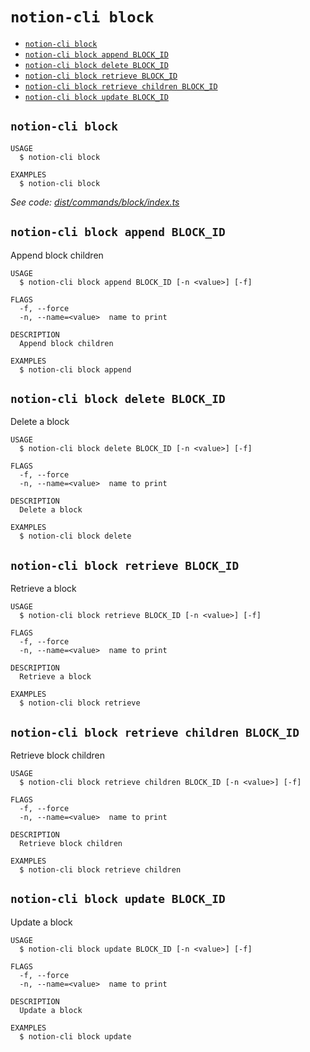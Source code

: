 `notion-cli block`
==================



* [`notion-cli block`](#notion-cli-block)
* [`notion-cli block append BLOCK_ID`](#notion-cli-block-append-block_id)
* [`notion-cli block delete BLOCK_ID`](#notion-cli-block-delete-block_id)
* [`notion-cli block retrieve BLOCK_ID`](#notion-cli-block-retrieve-block_id)
* [`notion-cli block retrieve children BLOCK_ID`](#notion-cli-block-retrieve-children-block_id)
* [`notion-cli block update BLOCK_ID`](#notion-cli-block-update-block_id)

## `notion-cli block`

```
USAGE
  $ notion-cli block

EXAMPLES
  $ notion-cli block
```

_See code: [dist/commands/block/index.ts](https://github.com/litencatt/notion-cli-ts/blob/v0.8.0/dist/commands/block/index.ts)_

## `notion-cli block append BLOCK_ID`

Append block children

```
USAGE
  $ notion-cli block append BLOCK_ID [-n <value>] [-f]

FLAGS
  -f, --force
  -n, --name=<value>  name to print

DESCRIPTION
  Append block children

EXAMPLES
  $ notion-cli block append
```

## `notion-cli block delete BLOCK_ID`

Delete a block

```
USAGE
  $ notion-cli block delete BLOCK_ID [-n <value>] [-f]

FLAGS
  -f, --force
  -n, --name=<value>  name to print

DESCRIPTION
  Delete a block

EXAMPLES
  $ notion-cli block delete
```

## `notion-cli block retrieve BLOCK_ID`

Retrieve a block

```
USAGE
  $ notion-cli block retrieve BLOCK_ID [-n <value>] [-f]

FLAGS
  -f, --force
  -n, --name=<value>  name to print

DESCRIPTION
  Retrieve a block

EXAMPLES
  $ notion-cli block retrieve
```

## `notion-cli block retrieve children BLOCK_ID`

Retrieve block children

```
USAGE
  $ notion-cli block retrieve children BLOCK_ID [-n <value>] [-f]

FLAGS
  -f, --force
  -n, --name=<value>  name to print

DESCRIPTION
  Retrieve block children

EXAMPLES
  $ notion-cli block retrieve children
```

## `notion-cli block update BLOCK_ID`

Update a block

```
USAGE
  $ notion-cli block update BLOCK_ID [-n <value>] [-f]

FLAGS
  -f, --force
  -n, --name=<value>  name to print

DESCRIPTION
  Update a block

EXAMPLES
  $ notion-cli block update
```
